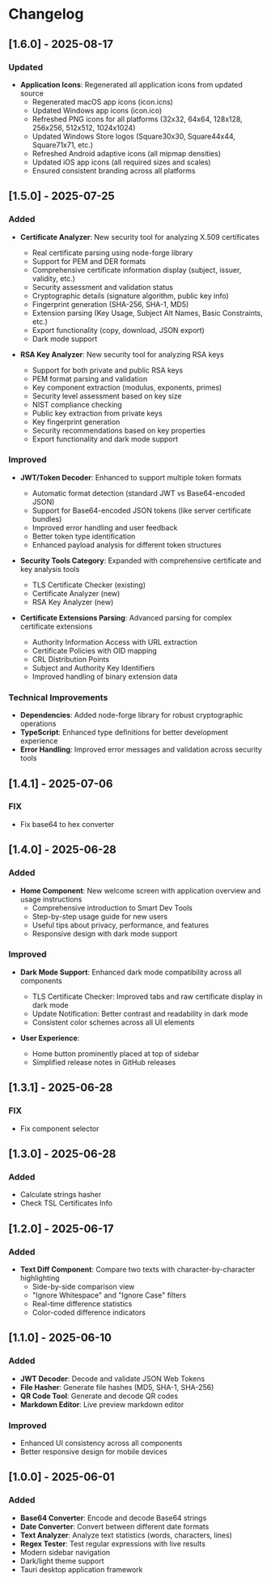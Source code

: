# Changelog

## [1.6.0] - 2025-08-17

### Updated

- **Application Icons**: Regenerated all application icons from updated source
  - Regenerated macOS app icons (icon.icns) 
  - Updated Windows app icons (icon.ico)
  - Refreshed PNG icons for all platforms (32x32, 64x64, 128x128, 256x256, 512x512, 1024x1024)
  - Updated Windows Store logos (Square30x30, Square44x44, Square71x71, etc.)
  - Refreshed Android adaptive icons (all mipmap densities)
  - Updated iOS app icons (all required sizes and scales)
  - Ensured consistent branding across all platforms

## [1.5.0] - 2025-07-25

### Added

- **Certificate Analyzer**: New security tool for analyzing X.509 certificates
  - Real certificate parsing using node-forge library
  - Support for PEM and DER formats
  - Comprehensive certificate information display (subject, issuer, validity, etc.)
  - Security assessment and validation status
  - Cryptographic details (signature algorithm, public key info)
  - Fingerprint generation (SHA-256, SHA-1, MD5)
  - Extension parsing (Key Usage, Subject Alt Names, Basic Constraints, etc.)
  - Export functionality (copy, download, JSON export)
  - Dark mode support

- **RSA Key Analyzer**: New security tool for analyzing RSA keys
  - Support for both private and public RSA keys
  - PEM format parsing and validation
  - Key component extraction (modulus, exponents, primes)
  - Security level assessment based on key size
  - NIST compliance checking
  - Public key extraction from private keys
  - Key fingerprint generation
  - Security recommendations based on key properties
  - Export functionality and dark mode support

### Improved

- **JWT/Token Decoder**: Enhanced to support multiple token formats
  - Automatic format detection (standard JWT vs Base64-encoded JSON)
  - Support for Base64-encoded JSON tokens (like server certificate bundles)
  - Improved error handling and user feedback
  - Better token type identification
  - Enhanced payload analysis for different token structures

- **Security Tools Category**: Expanded with comprehensive certificate and key analysis tools
  - TLS Certificate Checker (existing)
  - Certificate Analyzer (new)
  - RSA Key Analyzer (new)

- **Certificate Extensions Parsing**: Advanced parsing for complex certificate extensions
  - Authority Information Access with URL extraction
  - Certificate Policies with OID mapping
  - CRL Distribution Points
  - Subject and Authority Key Identifiers
  - Improved handling of binary extension data

### Technical Improvements

- **Dependencies**: Added node-forge library for robust cryptographic operations
- **TypeScript**: Enhanced type definitions for better development experience
- **Error Handling**: Improved error messages and validation across security tools

## [1.4.1] - 2025-07-06

### FIX

* Fix base64 to hex converter

## [1.4.0] - 2025-06-28

### Added

- **Home Component**: New welcome screen with application overview and usage instructions
  - Comprehensive introduction to Smart Dev Tools
  - Step-by-step usage guide for new users
  - Useful tips about privacy, performance, and features
  - Responsive design with dark mode support

### Improved

- **Dark Mode Support**: Enhanced dark mode compatibility across all components

  - TLS Certificate Checker: Improved tabs and raw certificate display in dark mode
  - Update Notification: Better contrast and readability in dark mode
  - Consistent color schemes across all UI elements
- **User Experience**:

  - Home button prominently placed at top of sidebar
  - Simplified release notes in GitHub releases

## [1.3.1] - 2025-06-28

### FIX

* Fix component selector

## [1.3.0] - 2025-06-28

### Added

* Calculate strings hasher
* Check TSL Certificates Info

## [1.2.0] - 2025-06-17

### Added

- **Text Diff Component**: Compare two texts with character-by-character highlighting
  - Side-by-side comparison view
  - "Ignore Whitespace" and "Ignore Case" filters
  - Real-time difference statistics
  - Color-coded difference indicators

## [1.1.0] - 2025-06-10

### Added

- **JWT Decoder**: Decode and validate JSON Web Tokens
- **File Hasher**: Generate file hashes (MD5, SHA-1, SHA-256)
- **QR Code Tool**: Generate and decode QR codes
- **Markdown Editor**: Live preview markdown editor

### Improved

- Enhanced UI consistency across all components
- Better responsive design for mobile devices

## [1.0.0] - 2025-06-01

### Added

- **Base64 Converter**: Encode and decode Base64 strings
- **Date Converter**: Convert between different date formats
- **Text Analyzer**: Analyze text statistics (words, characters, lines)
- **Regex Tester**: Test regular expressions with live results
- Modern sidebar navigation
- Dark/light theme support
- Tauri desktop application framework
